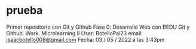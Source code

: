 # prueba
Primer repositorio con Git y Github
Fase 0: Desarrollo Web con BEDU
Git y Github. Work. Microlearning II
User: BotelloPai23
email: isaacbotello008@gmail.com
Fecha: 03 / 05 / 2022  a las 3:43pm
